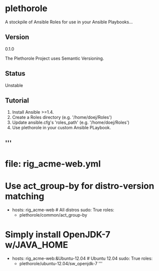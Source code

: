 plethorole
==========

A stockpile of Ansible Roles for use in your Ansible Playbooks...


Version
-------
0.1.0

The Plethorole Project uses Semantic Versioning.


Status
------
Unstable


Tutorial
--------
1. Install Ansible >=1.4.
2. Create a Roles directory (e.g. '/home/doej/Roles')
3. Update ansible.cfg's 'roles_path' (e.g. '/home/doej/Roles')
4. Use plethorole in your custom Ansible PLaybook.

'''
---
# file: rig_acme-web.yml

# Use act_group-by for distro-version matching
- hosts: rig_acme-web  # All distros
  sudo: True
  roles:
    - plethorole/common/act_group-by

# Simply install OpenJDK-7 w/JAVA_HOME
- hosts: rig_acme-web:&Ubuntu-12.04  # Ubuntu 12.04
  sudo: True
  roles:
    - plethorole/ubuntu-12.04/sw_openjdk-7
'''
